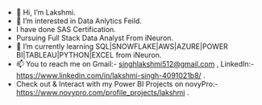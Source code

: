 - 👋 Hi, I’m Lakshmi. 
- 👀 I’m interested in Data Anlytics Feild.
-  I have done SAS Certification.
-  Pursuing Full Stack Data Analyst From iNeuron.
- 🌱 I’m currently learning SQL|SNOWFLAKE|AWS|AZURE|POWER BI|TABLEAU|PYTHON|EXCEL from iNeuron.
- 📫 You to reach me on Gmail:- singhlakshmi512@gmail.com , LinkedIn:- https://www.linkedin.com/in/lakshmi-singh-4091021b8/ .
- Check out & Interact with my Power BI Projects on novyPro:- https://www.novypro.com/profile_projects/lakshmi .

<!---
Lakshmi512/Lakshmi512 is a ✨ special ✨ repository because its `README.md` (this file) appears on your GitHub profile.
You can click the Preview link to take a look at your changes.
--->
